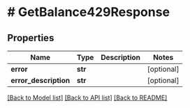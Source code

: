 # # GetBalance429Response

## Properties

Name | Type | Description | Notes
------------ | ------------- | ------------- | -------------
**error** | **str** |  | [optional]
**error_description** | **str** |  | [optional]

[[Back to Model list]](../../README.md#models) [[Back to API list]](../../README.md#endpoints) [[Back to README]](../../README.md)
